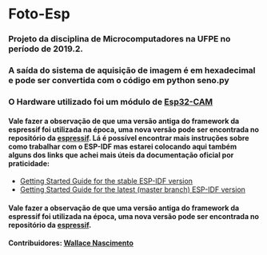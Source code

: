 # Foto-Esp

### Projeto da disciplina de Microcomputadores na UFPE no período de 2019.2. 

### A saída do sistema de aquisição de imagem é em hexadecimal e pode ser convertida com o código em python seno.py


### O Hardware utilizado foi um módulo de [Esp32-CAM](https://www.google.com/url?sa=t&rct=j&q=&esrc=s&source=web&cd=&ved=2ahUKEwjoy9Kq99DwAhXBSzABHdQwB14QFjAAegQIAxAD&url=https%3A%2F%2Floboris.eu%2FESP32%2FESP32-CAM%2520Product%2520Specification.pdf&usg=AOvVaw0SecWk4kFoOd1ghjufgiRx)

#### Vale fazer a observação de que uma versão antiga do framework da espressif foi utilizada na época, uma nova versão pode ser encontrada no repositório da [espressif](https://github.com/espressif/esp-idf). Lá é possível encontrar mais instruções sobre como trabalhar com o ESP-IDF mas estarei colocando aqui também alguns dos links que achei mais úteis da documentação oficial por praticidade:

* [Getting Started Guide for the stable ESP-IDF version](https://docs.espressif.com/projects/esp-idf/en/stable/get-started/)
* [Getting Started Guide for the latest (master branch) ESP-IDF version](https://docs.espressif.com/projects/esp-idf/en/latest/get-started/)


#### Vale fazer a observação de que uma versão antiga do framework da espressif foi utilizada na época, uma nova versão pode ser encontrada no repositório da [espressif](https://github.com/espressif/esp-idf).



#### Contribuidores: [Wallace Nascimento](http://github.com/Wallace-NMelo)
